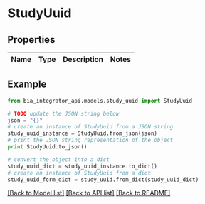 # StudyUuid


## Properties
Name | Type | Description | Notes
------------ | ------------- | ------------- | -------------

## Example

```python
from bia_integrator_api.models.study_uuid import StudyUuid

# TODO update the JSON string below
json = "{}"
# create an instance of StudyUuid from a JSON string
study_uuid_instance = StudyUuid.from_json(json)
# print the JSON string representation of the object
print StudyUuid.to_json()

# convert the object into a dict
study_uuid_dict = study_uuid_instance.to_dict()
# create an instance of StudyUuid from a dict
study_uuid_form_dict = study_uuid.from_dict(study_uuid_dict)
```
[[Back to Model list]](../README.md#documentation-for-models) [[Back to API list]](../README.md#documentation-for-api-endpoints) [[Back to README]](../README.md)


